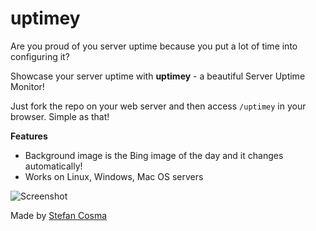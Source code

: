 uptimey
=======

Are you proud of you server uptime because you put a lot of time into configuring it?

Showcase your server uptime with **uptimey** - a beautiful Server Uptime Monitor!

Just fork the repo on your web server and then access `/uptimey` in your browser. Simple as that!

**Features**

* Background image is the Bing image of the day and it changes automatically!
* Works on Linux, Windows, Mac OS servers

![Screenshot](http://i.imgur.com/XFkztiQ.png)

Made by [Stefan Cosma](http://coderbits.com/stefanbc)
